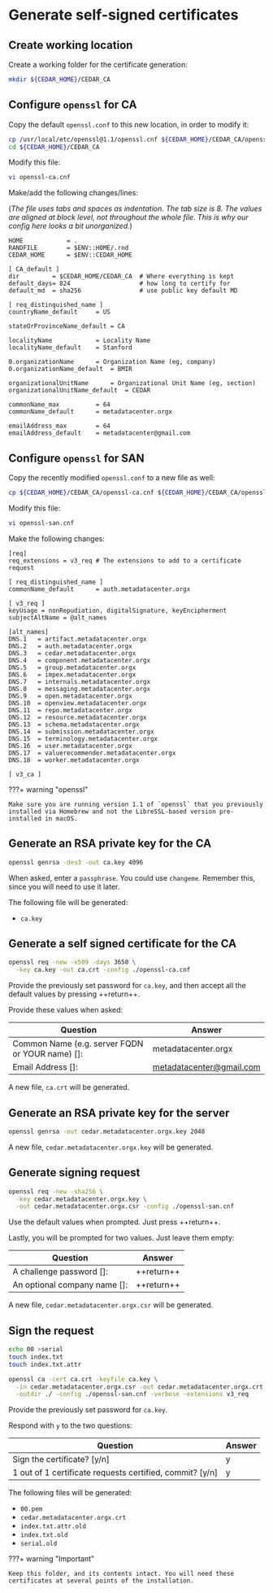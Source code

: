 # Generate self-signed certificates

## Create working location
Create a working folder for the certificate generation:

```sh
mkdir ${CEDAR_HOME}/CEDAR_CA
```

## Configure `openssl` for CA

Copy the default `openssl.conf` to this new location, in order to modify it:

```sh
cp /usr/local/etc/openssl@1.1/openssl.cnf ${CEDAR_HOME}/CEDAR_CA/openssl-ca.cnf
cd ${CEDAR_HOME}/CEDAR_CA
```

Modify this file:

```sh
vi openssl-ca.cnf
```

Make/add the following changes/lines:

(*The file uses tabs and spaces as indentation. The tab size is 8.
The values are aligned at block level, not throughout the whole file.
This is why our config here looks a bit unorganized.*)

```{.py3 hl_lines="3 6-8 11 13 16 19 22 25 28"}
HOME            = .
RANDFILE        = $ENV::HOME/.rnd
CEDAR_HOME      = $ENV::CEDAR_HOME

[ CA_default ]
dir         = $CEDAR_HOME/CEDAR_CA  # Where everything is kept
default_days= 824                   # how long to certify for
default_md  = sha256                # use public key default MD

[ req_distinguished_name ]
countryName_default     = US

stateOrProvinceName_default = CA

localityName            = Locality Name
localityName_default    = Stanford

0.organizationName      = Organization Name (eg, company)
0.organizationName_default  = BMIR

organizationalUnitName      = Organizational Unit Name (eg, section)
organizationalUnitName_default  = CEDAR

commonName_max			= 64
commonName_default      = metadatacenter.orgx

emailAddress_max		= 64
emailAddress_default    = metadatacenter@gmail.com
```

## Configure `openssl` for SAN

Copy the recently modified `openssl.conf` to a new file as well:

```sh
cp ${CEDAR_HOME}/CEDAR_CA/openssl-ca.cnf ${CEDAR_HOME}/CEDAR_CA/openssl-san.cnf
```

Modify this file:

```sh
vi openssl-san.cnf
```

Make the following changes:

```{.py3 hl_lines="2 5 9 11-28"}
[req]
req_extensions = v3_req # The extensions to add to a certificate request

[ req_distinguished_name ]
commonName_default      = auth.metadatacenter.orgx

[ v3_req ]
keyUsage = nonRepudiation, digitalSignature, keyEncipherment
subjectAltName = @alt_names

[alt_names]
DNS.1   = artifact.metadatacenter.orgx
DNS.2   = auth.metadatacenter.orgx
DNS.3   = cedar.metadatacenter.orgx
DNS.4   = component.metadatacenter.orgx
DNS.5   = group.metadatacenter.orgx
DNS.6   = impex.metadatacenter.orgx
DNS.7   = internals.metadatacenter.orgx
DNS.8   = messaging.metadatacenter.orgx
DNS.9   = open.metadatacenter.orgx
DNS.10  = openview.metadatacenter.orgx
DNS.11  = repo.metadatacenter.orgx
DNS.12  = resource.metadatacenter.orgx
DNS.13  = schema.metadatacenter.orgx
DNS.14  = submission.metadatacenter.orgx
DNS.15  = terminology.metadatacenter.orgx
DNS.16  = user.metadatacenter.orgx
DNS.17  = valuerecommender.metadatacenter.orgx
DNS.18  = worker.metadatacenter.orgx

[ v3_ca ]
```

???+ warning "openssl"
    
    Make sure you are running version 1.1 of `openssl` that you previously installed via Homebrew and not the LibreSSL-based version pre-installed in macOS. 

## Generate an RSA private key for the CA

```sh
openssl genrsa -des3 -out ca.key 4096
```

When asked, enter a `passphrase`. You could use `changeme`. Remember this, since you will need to use it later.

The following file will be generated:

* `ca.key`

## Generate a self signed certificate for the CA

```sh
openssl req -new -x509 -days 3650 \
  -key ca.key -out ca.crt -config ./openssl-ca.cnf
```

Provide the previously set password for `ca.key`, and then accept all the default values by pressing  ++return++. 

Provide these values when asked:

| Question                                        | Answer                   |
| -----------                                     | -----------              |
| Common Name (e.g. server FQDN or YOUR name) []: | metadatacenter.orgx      |
| Email Address []:                               | metadatacenter@gmail.com |

A new file, `ca.crt` will be generated. 

## Generate an RSA private key for the server

```sh
openssl genrsa -out cedar.metadatacenter.orgx.key 2048
```

A new file, `cedar.metadatacenter.orgx.key` will be generated.

## Generate signing request

```sh
openssl req -new -sha256 \
  -key cedar.metadatacenter.orgx.key \
  -out cedar.metadatacenter.orgx.csr -config ./openssl-san.cnf
```

Use the default values when prompted. Just press ++return++. 

Lastly, you will be prompted for two values. Just leave them empty:

| Question                    | Answer                   |
| -----------                 | -----------              |
| A challenge password []:    | ++return++               |
| An optional company name []:| ++return++               |

A new file, `cedar.metadatacenter.orgx.csr` will be generated.

## Sign the request

```sh
echo 00 >serial
touch index.txt
touch index.txt.attr

openssl ca -cert ca.crt -keyfile ca.key \
  -in cedar.metadatacenter.orgx.csr -out cedar.metadatacenter.orgx.crt \
  -outdir ./ -config ./openssl-san.cnf -verbose -extensions v3_req
```

Provide the previously set password for `ca.key`.

Respond with `y` to the two questions:

| Question                    | Answer                   |
| -----------                 | -----------              |
| Sign the certificate? [y/n]                             | y             |
| 1 out of 1 certificate requests certified, commit? [y/n]| y              |

The following files will be generated:

* `00.pem`
* `cedar.metadatacenter.orgx.crt`
* `index.txt.attr.old`
* `index.txt.old`
* `serial.old`

???+ warning "Important"
    
    Keep this folder, and its contents intact. You will need these certificates at several points of the installation.
